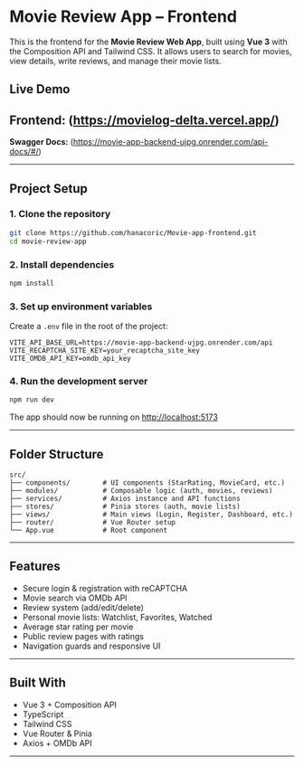 # Movie Review App – Frontend

This is the frontend for the **Movie Review Web App**, built using **Vue 3** with the Composition API and Tailwind CSS. It allows users to search for movies, view details, write reviews, and manage their movie lists.

## Live Demo

**Frontend:** (https://movielog-delta.vercel.app/)
---
**Swagger Docs:** (https://movie-app-backend-ujpg.onrender.com/api-docs/#/)

---

## Project Setup

### 1. Clone the repository

```bash
git clone https://github.com/hanacoric/Movie-app-frontend.git
cd movie-review-app
```

### 2. Install dependencies

```bash
npm install
```

### 3. Set up environment variables

Create a `.env` file in the root of the project:

```env
VITE_API_BASE_URL=https://movie-app-backend-ujpg.onrender.com/api
VITE_RECAPTCHA_SITE_KEY=your_recaptcha_site_key
VITE_OMDB_API_KEY=omdb_api_key
```

### 4. Run the development server

```bash
npm run dev
```

The app should now be running on [http://localhost:5173](http://localhost:5173)

---

## Folder Structure

```
src/
├── components/        # UI components (StarRating, MovieCard, etc.)
├── modules/           # Composable logic (auth, movies, reviews)
├── services/          # Axios instance and API functions
├── stores/            # Pinia stores (auth, movie lists)
├── views/             # Main views (Login, Register, Dashboard, etc.)
├── router/            # Vue Router setup
└── App.vue            # Root component
```

---

## Features

- Secure login & registration with reCAPTCHA
- Movie search via OMDb API
- Review system (add/edit/delete)
- Personal movie lists: Watchlist, Favorites, Watched
- Average star rating per movie
- Public review pages with ratings
- Navigation guards and responsive UI

---

## Built With

- Vue 3 + Composition API
- TypeScript
- Tailwind CSS
- Vue Router & Pinia
- Axios + OMDb API

---
